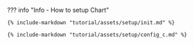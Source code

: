 ??? info "Info - How to setup Chart"

    {% include-markdown "tutorial/assets/setup/init.md" %}

    {% include-markdown "tutorial/assets/setup/config_c.md" %}
